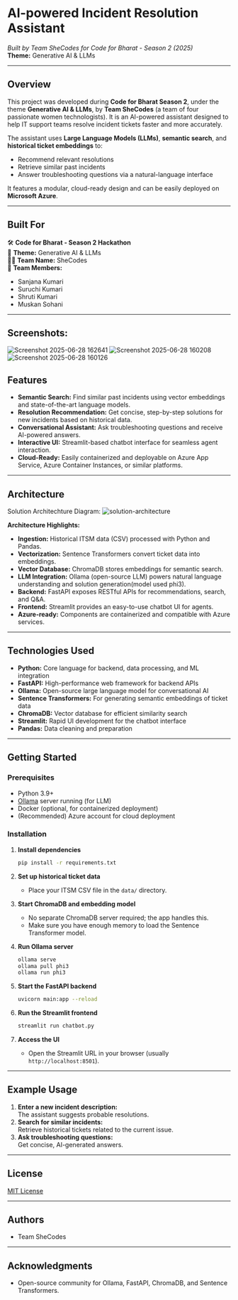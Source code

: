 # AI-powered Incident Resolution Assistant   
*Built by Team SheCodes for Code for Bharat - Season 2 (2025)*  
**Theme:** Generative AI & LLMs

---

## Overview

This project was developed during **Code for Bharat Season 2**, under the theme **Generative AI & LLMs**, by **Team SheCodes** (a team of four passionate women technologists). It is an AI-powered assistant designed to help IT support teams resolve incident tickets faster and more accurately. 

The assistant uses **Large Language Models (LLMs)**, **semantic search**, and **historical ticket embeddings** to:
- Recommend relevant resolutions
- Retrieve similar past incidents
- Answer troubleshooting questions via a natural-language interface

It features a modular, cloud-ready design and can be easily deployed on **Microsoft Azure**.

---

## Built For

🛠 **Code for Bharat - Season 2 Hackathon**  
🎯 **Theme:** Generative AI & LLMs  
👩‍💻 **Team Name:** SheCodes  
👥 **Team Members:**  
- Sanjana Kumari
- Suruchi Kumari
- Shruti Kumari
- Muskan Sohani

---

## Screenshots:
![Screenshot 2025-06-28 162641](https://github.com/user-attachments/assets/062754eb-d678-461a-821b-fd61691df08e)
![Screenshot 2025-06-28 160208](https://github.com/user-attachments/assets/118b3d33-556b-4125-a5a9-c6bf9390cd38)
![Screenshot 2025-06-28 160126](https://github.com/user-attachments/assets/e1d997ce-7018-4471-b3b4-ab30d267d0f2)



## Features

- **Semantic Search:** Find similar past incidents using vector embeddings and state-of-the-art language models.
- **Resolution Recommendation:** Get concise, step-by-step solutions for new incidents based on historical data.
- **Conversational Assistant:** Ask troubleshooting questions and receive AI-powered answers.
- **Interactive UI:** Streamlit-based chatbot interface for seamless agent interaction.
- **Cloud-Ready:** Easily containerized and deployable on Azure App Service, Azure Container Instances, or similar platforms.

---

## Architecture

Solution Architechture Diagram: 
![solution-architecture](https://github.com/user-attachments/assets/956949b1-26dd-446e-bc97-982ab678db82)


**Architecture Highlights:**
- **Ingestion:** Historical ITSM data (CSV) processed with Python and Pandas.
- **Vectorization:** Sentence Transformers convert ticket data into embeddings.
- **Vector Database:** ChromaDB stores embeddings for semantic search.
- **LLM Integration:** Ollama (open-source LLM) powers natural language understanding and solution generation(model used phi3).
- **Backend:** FastAPI exposes RESTful APIs for recommendations, search, and Q&A.
- **Frontend:** Streamlit provides an easy-to-use chatbot UI for agents.
- **Azure-ready:** Components are containerized and compatible with Azure services.

---

## Technologies Used

- **Python:** Core language for backend, data processing, and ML integration
- **FastAPI:** High-performance web framework for backend APIs
- **Ollama:** Open-source large language model for conversational AI
- **Sentence Transformers:** For generating semantic embeddings of ticket data
- **ChromaDB:** Vector database for efficient similarity search
- **Streamlit:** Rapid UI development for the chatbot interface
- **Pandas:** Data cleaning and preparation

---

## Getting Started

### Prerequisites

- Python 3.9+
- [Ollama](https://ollama.com/) server running (for LLM)
- Docker (optional, for containerized deployment)
- (Recommended) Azure account for cloud deployment

### Installation

1. **Install dependencies**
   ```bash
   pip install -r requirements.txt
   ```

2. **Set up historical ticket data**
   - Place your ITSM CSV file in the `data/` directory.

3. **Start ChromaDB and embedding model**
   - No separate ChromaDB server required; the app handles this.
   - Make sure you have enough memory to load the Sentence Transformer model.

4. **Run Ollama server**
   ```bash
   ollama serve
   ollama pull phi3
   ollama run phi3
   ```

5. **Start the FastAPI backend**
   ```bash
   uvicorn main:app --reload
   ```

6. **Run the Streamlit frontend**
   ```bash
   streamlit run chatbot.py
   ```

7. **Access the UI**
   - Open the Streamlit URL in your browser (usually `http://localhost:8501`).

---

## Example Usage

1. **Enter a new incident description:**  
   The assistant suggests probable resolutions.
2. **Search for similar incidents:**  
   Retrieve historical tickets related to the current issue.
3. **Ask troubleshooting questions:**  
   Get concise, AI-generated answers.

---

## License

[MIT License](LICENSE)

---

## Authors

- Team SheCodes

---

## Acknowledgments

- Open-source community for Ollama, FastAPI, ChromaDB, and Sentence Transformers.

